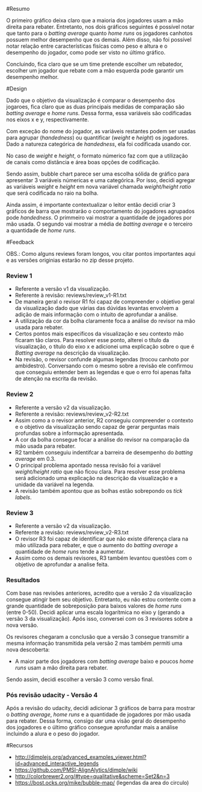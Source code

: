 #Resumo

O primeiro gráfico deixa claro que a maioria dos jogadores usam a mão direita para rebater. Entretanto, nos dois gráficos seguintes é possível notar que tanto para o *batting average* quanto *home runs* os jogadores canhotos possuem melhor desempenho que os demais. Além disso, não foi possível notar relação entre características fisícas como peso e altura e o desempenho do jogador, como pode ser visto no último gráfico.

Concluindo, fica claro que se um time pretende escolher um rebatedor, escolher um jogador que rebate com a mão esquerda pode garantir um desempenho melhor.

#Design

Dado que o objetivo da visualização é comparar o desempenho dos jogaroes, fica claro que as duas principais medidas de comparação são *batting average* e *home runs*. Dessa forma, essa variáveis são codificadas nos eixos x e y, respectivamente.

Com exceção do nome do jogador, as variáveis restantes podem ser usadas para agrupar (*handedness*) ou quantificar (*weight* e *height*) os jogadores. Dado a natureza categórica de *handedness*, ela foi codificada usando cor. 

No caso de *weight* e *height*, o formato númerico faz com que a utilização de canais como distância e área boas opções de codificação.

Sendo assim, bubble chart parece ser uma escolha sólida de gráfico para apresentar 3 variáveis númericas e uma categórica. Por isso, decidi agregar as variáveis *weight* e *height* em nova variável chamada *weight/height ratio* que será codificada no raio na bolha. 

Ainda assim, é importante contextualizar o leitor então decidi criar 3 gráficos de barra que mostrarão o comportamento do jogadores agrupados pode *handedness*. O primmeiro vai mostrar a quantidade de jogadores por mão usada. O segundo vai mostrar a média de *batting average* e o terceiro a quantidade de *home runs*.

#Feedback

OBS.: Como alguns reviews foram longos, vou citar pontos importantes aqui e as versões originias estarão no zip desse projeto.

### Review 1
- Referente a versão v1 da visualização.
- Referente à revisão: reviews/review_v1-R1.txt
- De maneira geral o revisor R1 foi capaz de compreender o objetivo geral da visualização dado que várias das dúvidas levantas envolvem a adição de mais informação com o intuito de aprofundar a análise.
- A utilização da cor da bolha claramente foca a análise do revisor na mão usada para rebater.
- Certos pontos mais específicos da visualização e seu contexto mão ficaram tão claros. Para resolver esse ponto, alterei o título da visualização, o título do eixo x e adicionei uma explicação sobre o que é *Batting average* na descrição da visualização.
- Na revisão, o revisor confunde algumas legendas (trocou canhoto por ambidestro). Conversando com o mesmo sobre a revisão ele confirmou que conseguiu entender bem as legendas e que o erro foi apenas falta de atenção na escrita da revisão.

### Review 2
- Referente a versão v2 da visualização.
- Referente a revisão: reviews/review_v2-R2.txt
- Assim como a o revisor anterior, R2 conseguiu compreender o contexto e o objetivo da visualização sendo capaz de gerar perguntas mais profundas sobre a informação apresentada.
- A cor da bolha consegue focar a análise do revisor na comparação da mão usada para rebater.
- R2 também conseguiu indentifcar a barreira de desempenho do *batting average* em 0.3.
- O principal problema apontado nessa revisão foi a variável *weight/height ratio* que não ficou clara. Para resolver esse problema será adicionado uma explicação na descrição da visualização e a unidade da variável na legenda.
- A revisão também apontou que as bolhas estão sobrepondo os *tick labels*.

### Review 3
- Referente a versão v2 da visualização.
- Referente a revisão: reviews/review_v2-R3.txt
- O revisor R3 foi capaz de identificar que não existe diferença clara na mão utilizada para rebater, e que o aumento do *batting average* a quantidade de *home runs* tende a aumentar.
- Assim como os demais revisores, R3 também levantou questões com o objetivo de aprofundar a analise feita.

### Resultados
Com base nas revisões anteriores, acredito que a versão 2 da visualização consegue atingir bem seu objetivo. Entretanto, eu não estou contente com a grande quantidade de sobreposição para baixos valores de *home runs* (entre 0-50). Decidi aplicar uma escala logarítmica no eixo y (gerando a versão 3 da visualização). Após isso, conversei com os 3 revisores sobre a nova versão. 

Os revisores chegaram a conclusão que a versão 3 consegue transmitir a mesma informação transmitida pela versão 2 mas também permiti uma nova descoberta:
- A maior parte dos jogadores com *batting average* baixo e poucos *home runs* usam a mão direita para rebater.

Sendo assim, decidi escolher a versão 3 como versão final.

### Pós revisão udacity - Versão 4

Após a revisão do udacity, decidi adicionar 3 gráficos de barra para mostrar o *batting average*, *home runs* e a quantidade de jogadores por mão usada para rebater. Dessa forma, consigo dar uma visão geral do desempenho dos jogadores e o último gráfico consegue aprofundar mais a análise incluindo a alura e o peso do jogador. 

#Recursos

- http://dimplejs.org/advanced_examples_viewer.html?id=advanced_interactive_legends
- https://github.com/PMSI-AlignAlytics/dimple/wiki
- http://colorbrewer2.org/#type=qualitative&scheme=Set2&n=3
- https://bost.ocks.org/mike/bubble-map/ (legendas da area do circulo)
